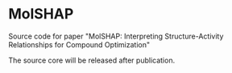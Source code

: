 # MolSHAP
Source code for paper "MolSHAP: Interpreting Structure-Activity Relationships for Compound Optimization"

The source core will be released after publication.
